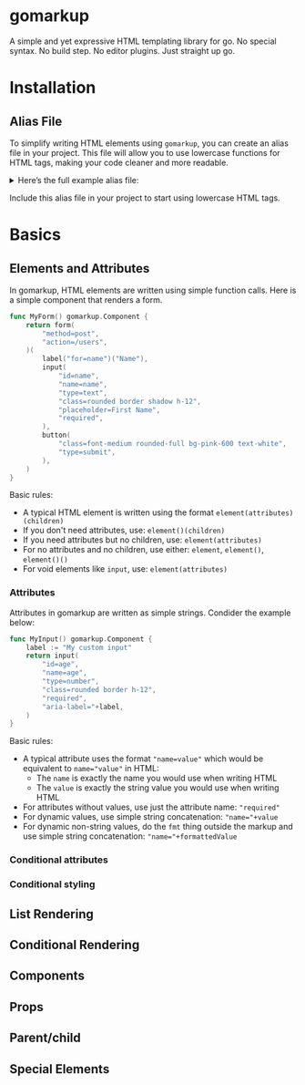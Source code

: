 # gomarkup

A simple and yet expressive HTML templating library for go. No special syntax. No build step. No editor plugins. Just straight up go.

# Installation

## Alias File

To simplify writing HTML elements using `gomarkup`, you can create an alias file in your project. This file will allow you to use lowercase functions for HTML tags, making your code cleaner and more readable.

<details>
    <summary>
Here’s the full example alias file:
    </summary>


```go
package my_package

import "github.com/pauloevpr/gomarkup/pkg/mk"

var fragment = mk.CreateComponent("")
var a = mk.CreateComponent("a")
var abbr = mk.CreateComponent("abbr")
var acronym = mk.CreateComponent("acronym")
var address = mk.CreateComponent("address")
var applet = mk.CreateComponent("applet")
var area = mk.CreateVoidComponent("area")
var article = mk.CreateComponent("article")
var aside = mk.CreateComponent("aside")
var audio = mk.CreateComponent("audio")
var b = mk.CreateComponent("b")
var base = mk.CreateVoidComponent("base")
var basefont = mk.CreateComponent("basefont")
var bdi = mk.CreateComponent("bdi")
var bdo = mk.CreateComponent("bdo")
var big = mk.CreateComponent("big")
var blockquote = mk.CreateComponent("blockquote")
var body = mk.CreateComponent("body")
var br = mk.CreateVoidComponent("br")
var button = mk.CreateComponent("button")
var canvas = mk.CreateComponent("canvas")
var caption = mk.CreateComponent("caption")
var center = mk.CreateComponent("center")
var cite = mk.CreateComponent("cite")
var code = mk.CreateComponent("code")
var col = mk.CreateVoidComponent("col")
var colgroup = mk.CreateComponent("colgroup")
var data = mk.CreateComponent("data")
var datalist = mk.CreateComponent("datalist")
var dd = mk.CreateComponent("dd")
var del = mk.CreateComponent("del")
var details = mk.CreateComponent("details")
var dfn = mk.CreateComponent("dfn")
var dialog = mk.CreateComponent("dialog")
var dir = mk.CreateComponent("dir")
var div = mk.CreateComponent("div")
var dl = mk.CreateComponent("dl")
var dt = mk.CreateComponent("dt")
var doctype = mk.CreateComponent("!DOCTYPE")
var em = mk.CreateComponent("em")
var embed = mk.CreateVoidComponent("embed")
var fieldset = mk.CreateComponent("fieldset")
var figcaption = mk.CreateComponent("figcaption")
var figure = mk.CreateComponent("figure")
var font = mk.CreateComponent("font")
var footer = mk.CreateComponent("footer")
var form = mk.CreateComponent("form")
var frame = mk.CreateComponent("frame")
var frameset = mk.CreateComponent("frameset")
var h1 = mk.CreateComponent("h1")
var h2 = mk.CreateComponent("h2")
var h3 = mk.CreateComponent("h3")
var h4 = mk.CreateComponent("h4")
var h5 = mk.CreateComponent("h5")
var h6 = mk.CreateComponent("h6")
var head = mk.CreateComponent("head")
var header = mk.CreateComponent("header")
var hgroup = mk.CreateComponent("hgroup")
var hr = mk.CreateVoidComponent("hr")
var html = mk.CreateComponent("html")
var i = mk.CreateComponent("i")
var iframe = mk.CreateComponent("iframe")
var img = mk.CreateVoidComponent("img")
var input = mk.CreateVoidComponent("input")
var ins = mk.CreateComponent("ins")
var kbd = mk.CreateComponent("kbd")
var label = mk.CreateComponent("label")
var legend = mk.CreateComponent("legend")
var li = mk.CreateComponent("li")
var link = mk.CreateVoidComponent("link")
var main = mk.CreateComponent("main")
var map_ = mk.CreateComponent("map")
var mark = mk.CreateComponent("mark")
var menu = mk.CreateComponent("menu")
var meta = mk.CreateVoidComponent("meta")
var meter = mk.CreateComponent("meter")
var nav = mk.CreateComponent("nav")
var noframes = mk.CreateComponent("noframes")
var noscript = mk.CreateComponent("noscript")
var object = mk.CreateComponent("object")
var ol = mk.CreateComponent("ol")
var optgroup = mk.CreateComponent("optgroup")
var option = mk.CreateComponent("option")
var output = mk.CreateComponent("output")
var p = mk.CreateComponent("p")
var param = mk.CreateVoidComponent("param")
var picture = mk.CreateComponent("picture")
var pre = mk.CreateComponent("pre")
var progress = mk.CreateComponent("progress")
var q = mk.CreateComponent("q")
var rp = mk.CreateComponent("rp")
var rt = mk.CreateComponent("rt")
var ruby = mk.CreateComponent("ruby")
var s = mk.CreateComponent("s")
var samp = mk.CreateComponent("samp")
var script = mk.CreateComponent("script")
var search = mk.CreateComponent("search")
var section = mk.CreateComponent("section")
var select_ = mk.CreateComponent("select")
var small = mk.CreateComponent("small")
var source = mk.CreateVoidComponent("source")
var span = mk.CreateComponent("span")
var strike = mk.CreateComponent("strike")
var strong = mk.CreateComponent("strong")
var style = mk.CreateComponent("style")
var sub = mk.CreateComponent("sub")
var summary = mk.CreateComponent("summary")
var sup = mk.CreateComponent("sup")
var svg = mk.CreateComponent("svg")
var table = mk.CreateComponent("table")
var tbody = mk.CreateComponent("tbody")
var td = mk.CreateComponent("td")
var template = mk.CreateComponent("template")
var textarea = mk.CreateComponent("textarea")
var tfoot = mk.CreateComponent("tfoot")
var th = mk.CreateComponent("th")
var thead = mk.CreateComponent("thead")
var time_ = mk.CreateComponent("time")
var title = mk.CreateComponent("title")
var tr = mk.CreateComponent("tr")
var track = mk.CreateVoidComponent("track")
var tt = mk.CreateComponent("tt")
var u = mk.CreateComponent("u")
var ul = mk.CreateComponent("ul")
var var_ = mk.CreateComponent("var")
var video = mk.CreateComponent("video")
var wbr = mk.CreateVoidComponent("wbr")
var path = mk.CreateComponent("path")

func foreach[T any](items []T) func(itemMaker func(item *T, index int) mk.Component) mk.Children {
	return mk.ForEach(items)
}

func is(condition bool) string {
	return mk.Is(condition)
}

func when(condition bool) func(maker func() mk.Component) mk.Component {
	return mk.When(condition)
}
```
</details>

Include this alias file in your project to start using lowercase HTML tags.
# Basics
## Elements and Attributes

In gomarkup, HTML elements are written using simple function calls. Here is a simple component that renders a form. 

```go
func MyForm() gomarkup.Component {
    return form(
        "method=post",
        "action=/users",
    )(
        label("for=name")("Name"),
        input(
            "id=name",
            "name=name",
            "type=text",
            "class=rounded border shadow h-12",
            "placeholder=First Name",
            "required",
        ),
        button(
            "class=font-medium rounded-full bg-pink-600 text-white",
            "type=submit",
        ),
    )
}
```

Basic rules:

- A typical HTML element is written using the format `element(attributes)(children)`
- If you don't need attributes, use: `element()(children)`
- If you need attributes but no children, use: `element(attributes)`
- For no attributes and no children, use either: `element`, `element()`, `element()()`
- For void elements like `input`, use: `element(attributes)`

### Attributes

Attributes in gomarkup are written as simple strings. Condider the example below:

```go
func MyInput() gomarkup.Component {
    label := "My custom input"
    return input(
        "id=age",
        "name=age",
        "type=number",
        "class=rounded border h-12",
        "required",
        "aria-label="+label,
    )
}
```

Basic rules:

- A typical attribute uses the format `"name=value"` which would be equivalent to `name="value"` in HTML:
    - The `name` is exactly the name you would use when writing HTML
    - The `value` is exactly the string value you would use when writing HTML
- For attributes without values, use just the attribute name: `"required"`
- For dynamic values, use simple string concatenation: `"name="+value`
- For dynamic non-string values, do the `fmt` thing outside the markup and use simple string concatenation: `"name="+formattedValue`



### Conditional attributes
### Conditional styling
## List Rendering
## Conditional Rendering
## Components
## Props
## Parent/child
## Special Elements
### <script>
### <style>
